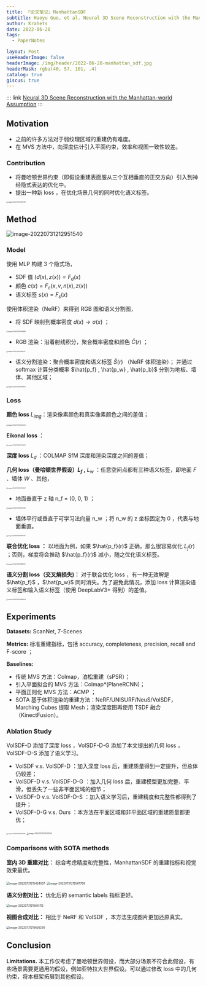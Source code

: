 ```yaml
---
title: 「论文笔记」ManhattanSDF
subtitle: Haoyu Guo, et al. Neural 3D Scene Reconstruction with the Manhattan-world Assumption. CVPR 2022 (Oral)
author: Krahets
date: 2022-06-28
tags: 
  - PaperNotes

layout: Post
useHeaderImage: false
headerImage: /img/header/2022-06-28-manhattan_sdf.jpg
headerMask: rgba(40, 57, 101, .4)
catalog: true
giscus: true
---
```


::: link [Neural 3D Scene Reconstruction with the Manhattan-world Assumption](http://zju3dv.github.io/manhattan_sdf/)
:::

## Motivation

- 之前的许多方法对于弱纹理区域的重建仍有难度。
- 在 MVS 方法中，向深度估计引入平面约束，效率和视图一致性较差。

### Contribution

- 将曼哈顿世界约束（即假设重建表面服从三个互相垂直的正交方向）引入到神经隐式表达的优化中。
- 提出一种新 loss ，在优化场景几何的同时优化语义标签。

<img src="https://raw.githubusercontent.com/krahets/krahets-giscus/main/2022/07/upgit_20220731_1659274122.png" alt="image-20220731212842789" style="zoom:25%;" />

## Method

![image-20220731212951540](https://raw.githubusercontent.com/krahets/krahets-giscus/main/2022/07/upgit_20220731_1659274191.png)

### Model

使用 MLP 构建 3 个隐式场，

- SDF 值 $(d(x), z(x)) = F_d(x)$
- 颜色 $c(x) = F_c(x, v, n(x), z(x))$
- 语义标签 $s(x) = F_s(x)$

使用体积渲染（NeRF）来得到 RGB 图和语义分割图，

- 将 SDF 映射到概率密度 $d(x) \rightarrow \sigma(x)$ ；

<img src="https://raw.githubusercontent.com/krahets/krahets-giscus/main/2022/07/upgit_20220731_1659274432.png" alt="image-20220731213352859" style="zoom: 25%;" />

- RGB 渲染：沿着射线积分，聚合概率密度和颜色 $\hat{C}(r)$ ；

<img src="https://raw.githubusercontent.com/krahets/krahets-giscus/main/2022/07/upgit_20220731_1659274456.png" alt="image-20220731213416014" style="zoom: 25%;" />

- 语义分割渲染：聚合概率密度和语义标签 $\hat{S}(r)$ （NeRF 体积渲染）； 并通过 softmax 计算分类概率 $\hat{p_f} , \hat{p_w} , \hat{p_b}$ 分别为地板、墙体、其他区域；

<img src="https://raw.githubusercontent.com/krahets/krahets-giscus/main/2022/07/upgit_20220731_1659274513.png" alt="image-20220731213512993" style="zoom: 25%;" />

### Loss

**颜色 loss** $L_{img}$：渲染像素颜色和真实像素颜色之间的差值；

<img src="https://raw.githubusercontent.com/krahets/krahets-giscus/main/2022/07/upgit_20220731_1659274612.png" alt="image-20220731213652374" style="zoom:25%;" />

**Eikonal loss ：**

<img src="https://raw.githubusercontent.com/krahets/krahets-giscus/main/2022/07/upgit_20220731_1659274624.png" alt="image-20220731213704627" style="zoom:25%;" />

**深度 loss** $L_d$ ：COLMAP SfM 深度和渲染深度之间的差值；

**几何 loss（曼哈顿世界假设）$L_f$ ,** $L_w$ ：任意空间点都有三种语义标签，即地面 $F$ 、墙体 $W$ 、其他，

<img src="https://raw.githubusercontent.com/krahets/krahets-giscus/main/2022/07/upgit_20220731_1659274650.png" alt="image-20220731213729967" style="zoom:25%;" />

- 地面垂直于 z 轴 n_f = (0, 0, 1) ；

<img src="https://raw.githubusercontent.com/krahets/krahets-giscus/main/2022/07/upgit_20220731_1659274667.png" alt="image-20220731213747390" style="zoom:25%;" />

- 墙体平行或垂直于可学习法向量 n_w ；将 n_w 的 z 坐标固定为 0 ，代表与地面垂直。

<img src="https://raw.githubusercontent.com/krahets/krahets-giscus/main/2022/07/upgit_20220731_1659274677.png" alt="image-20220731213757072" style="zoom:25%;" />

**联合优化 loss ：** 以地面为例，如果 $\hat{p_f}(r)$ 正确，那么很容易优化 $L_f(r)$ ；否则，梯度将会推动 $\hat{p_f}(r)$ 减小，随之优化语义标签。

<img src="https://raw.githubusercontent.com/krahets/krahets-giscus/main/2022/07/upgit_20220731_1659274698.png" alt="image-20220731213818347" style="zoom:25%;" />

**语义分割 loss（交叉熵损失)：** 对于联合优化 loss ，有一种无效解是 $\hat{p_f}$ ，$\hat{p_w}$ 同时消失。为了避免此情况，添加 loss 计算渲染语义标签和输入语义标签（使用 DeepLabV3+ 得到）的差值。

<img src="https://raw.githubusercontent.com/krahets/krahets-giscus/main/2022/07/upgit_20220731_1659274713.png" alt="image-20220731213833024" style="zoom:25%;" />

## Experiments

**Datasets:** ScanNet, 7-Scenes

**Metrics:** 标准重建指标，包括 accuracy, completeness, precision, recall and F-score ；

**Baselines:**

- 传统 MVS 方法：Colmap，泊松重建（sPSR）；
- 引入平面拟合的 MVS 方法：Colmap*(PlaneRCNN)；
- 平面正则化 MVS 方法：ACMP ；
- SOTA 基于体积渲染的重建方法：NeRF/UNISURF/NeuS/VolSDF，Marching Cubes 提取 Mesh；渲染深度图再使用 TSDF 融合（KinectFusion）。

### Ablation Study

VolSDF-D 添加了深度 loss ，VolSDF-D-G 添加了本文提出的几何 loss ，VolSDF-D-S 添加了语义学习。

- VolSDF v.s. VolSDF-D ：加入深度 loss 后，重建质量得到一定提升，但总体仍较差；
- VolSDF-D v.s. VolSDF-D-G ：加入几何 loss 后，重建模型更加完整、平滑，但丢失了一些非平面区域的细节；
- VolSDF-D v.s. VolSDF-D-S ：加入语义学习后，重建精度和完整性都得到了提升；
- VolSDF-D-G v.s. Ours ：本方法在平面区域和非平面区域的重建质量都更优；

<img src="https://raw.githubusercontent.com/krahets/krahets-giscus/main/2022/07/upgit_20220731_1659274280.png" alt="image-20220731213119946" style="zoom:25%;" />

<img src="https://raw.githubusercontent.com/krahets/krahets-giscus/main/2022/07/upgit_20220731_1659274297.png" alt="image-20220731213137300" style="zoom: 33%;" />

### Comparisons with SOTA methods

**室内 3D 重建对比：** 综合考虑精度和完整性，ManhattanSDF 的重建指标和视觉效果最优。

<img src="https://raw.githubusercontent.com/krahets/krahets-giscus/main/2022/07/upgit_20220731_1659275664.png" alt="image-20220731215424037" style="zoom: 50%;" />

<img src="https://raw.githubusercontent.com/krahets/krahets-giscus/main/2022/07/upgit_20220731_1659275747.png" alt="image-20220731215547709" style="zoom: 50%;" />

**语义分割对比：** 优化后的 semantic labels 指标更好。

<img src="https://raw.githubusercontent.com/krahets/krahets-giscus/main/2022/07/upgit_20220731_1659275774.png" alt="image-20220731215614112" style="zoom: 50%;" />

**视图合成对比：** 相比于 NeRF 和 VolSDF ，本方法生成图片更加还原真实。

<img src="https://raw.githubusercontent.com/krahets/krahets-giscus/main/2022/07/upgit_20220731_1659275786.png" alt="image-20220731215626235" style="zoom: 50%;" />

## Conclusion

**Limitations.** 本工作仅考虑了曼哈顿世界假设，而大部分场景不符合此假设，有些场景需要更通用的假设，例如亚特拉大世界假设。可以通过修改 loss 中的几何约束，将本框架拓展到其他假设。
